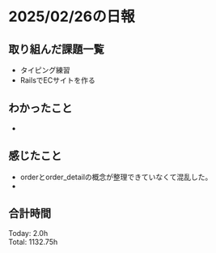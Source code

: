# 2025/02/26の日報
## 取り組んだ課題一覧
* タイピング練習
*  RailsでECサイトを作る
## わかったこと
* 
## 感じたこと
* orderとorder_detailの概念が整理できていなくて混乱した。
* 
## 合計時間 
Today: 2.0h<br>
Total: 1132.75h
